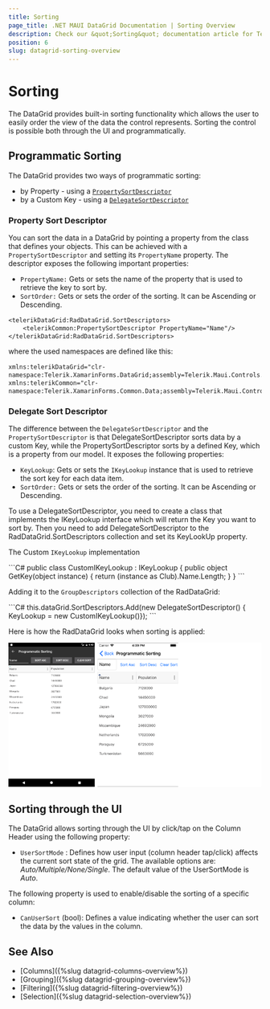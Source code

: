 ```yaml
---
title: Sorting
page_title: .NET MAUI DataGrid Documentation | Sorting Overview
description: Check our &quot;Sorting&quot; documentation article for Telerik DataGrid for .NET MAUI control.
position: 6
slug: datagrid-sorting-overview
---
```


# Sorting

The DataGrid provides built-in sorting functionality which allows the user to easily order the view of the data the control represents. Sorting the control is possible both through the UI and programmatically.

## Programmatic Sorting

The DataGrid provides two ways of programmatic sorting:

* by Property - using a [`PropertySortDescriptor`](#property-sort-descriptor)
* by a Custom Key - using a [`DelegateSortDescriptor`](#delegate-sort-descriptor)

### Property Sort Descriptor

You can sort the data in a DataGrid by pointing a property from the class that defines your objects. This can be achieved with a `PropertySortDescriptor` and setting its `PropertyName` property. The descriptor exposes the following important properties:

* `PropertyName:` Gets or sets the name of the property that is used to retrieve the key to sort by.
* `SortOrder:` Gets or sets the order of the sorting. It can be Ascending or Descending.

```XAML
<telerikDataGrid:RadDataGrid.SortDescriptors>
	<telerikCommon:PropertySortDescriptor PropertyName="Name"/>
</telerikDataGrid:RadDataGrid.SortDescriptors>
```

where the used namespaces are defined like this:

```XAML
xmlns:telerikDataGrid="clr-namespace:Telerik.XamarinForms.DataGrid;assembly=Telerik.Maui.Controls.Compatibility"
xmlns:telerikCommon="clr-namespace:Telerik.XamarinForms.Common.Data;assembly=Telerik.Maui.Controls.Compatibility"
```

### Delegate Sort Descriptor

The difference between the `DelegateSortDescriptor` and the `PropertySortDescriptor` is that DelegateSortDescriptor sorts data by a custom Key, while the PropertySortDescriptor sorts by a defined Key, which is a property from our model. It exposes the following properties:

* `KeyLookup`: Gets or sets the `IKeyLookup` instance that is used to retrieve the sort key for each data item.
* `SortOrder:` Gets or sets the order of the sorting. It can be Ascending or Descending.

To use a DelegateSortDescriptor, you need to create a class that implements the IKeyLookup interface which will return the Key you want to sort by. Then you need to add DelegateSortDescriptor to the RadDataGrid.SortDescriptors collection and set its KeyLookUp property.

The Custom `IKeyLookup` implementation

<snippet id='datagrid-delegatesortdescriptor-ikeylookup'/>
```C#
public class CustomIKeyLookup : IKeyLookup
{
	public object GetKey(object instance)
	{
		return (instance as Club).Name.Length;
	}
}
```

Adding it to the `GroupDescriptors` collection of the RadDataGrid:

<snippet id='datagrid-delegatesortdescriptor-csharp'/>
```C#
this.dataGrid.SortDescriptors.Add(new DelegateSortDescriptor() { KeyLookup = new CustomIKeyLookup()});
```

Here is how the RadDataGrid looks when sorting is applied:

![](images/datagrid_sorting.png)

## Sorting through the UI

The DataGrid allows sorting through the UI by click/tap on the Column Header using the following property:

* `UserSortMode` : Defines how user input (column header tap/click) affects the current sort state of the grid. The available options are: *Auto/Multiple/None/Single*. The default value of the UserSortMode is *Auto*.

The following property is used to enable/disable the sorting of a specific column:

* `CanUserSort` (bool): Defines a value indicating whether the user can sort the data by the values in the column.

## See Also

- [Columns]({%slug datagrid-columns-overview%})
- [Grouping]({%slug datagrid-grouping-overview%})
- [Filtering]({%slug datagrid-filtering-overview%})
- [Selection]({%slug datagrid-selection-overview%})
